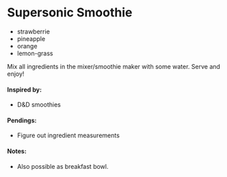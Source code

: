 # Supersonic Smoothie

* strawberrie
* pineapple
* orange
* lemon-grass

Mix all ingredients in the mixer/smoothie maker with some water. Serve and enjoy!

#### Inspired by: 
* D&D smoothies

#### Pendings: 
* Figure out ingredient measurements

#### Notes: 
* Also possible as breakfast bowl.
